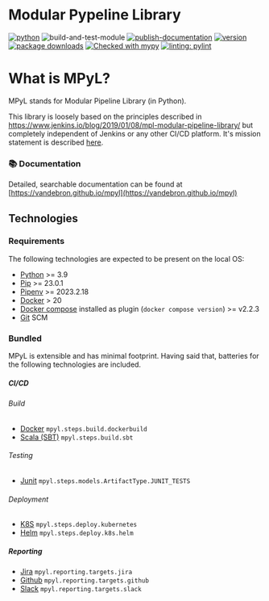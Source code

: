 # Modular Pypeline Library
[![python](https://img.shields.io/badge/Python-3.9-3776AB.svg?style=flat&logo=python&logoColor=white)](https://www.python.org)
![build-and-test-module](https://github.com/Vandebron/pympl/actions/workflows/build-package.yml/badge.svg?branch=main)
[![publish-documentation](https://github.com/Vandebron/mpyl/actions/workflows/docs.yml/badge.svg?branch=main)](https://vandebron.github.io/mpyl)
[![version](https://img.shields.io/github/v/tag/Vandebron/pympl.svg?color=blue&include_prereleases=&sort=semver)](https://pypi.org/project/mpyl/)
[![package downloads](https://img.shields.io/pypi/dw/mpyl.svg)](https://pypi.org/project/mpyl)
[![Checked with mypy](http://www.mypy-lang.org/static/mypy_badge.svg)](http://mypy-lang.org/)
[![linting: pylint](https://img.shields.io/badge/linting-pylint-yellowgreen)](https://github.com/PyCQA/pylint)


# What is MPyL?

MPyL stands for Modular Pipeline Library (in Python).

This library is loosely based on the principles described in https://www.jenkins.io/blog/2019/01/08/mpl-modular-pipeline-library/
but completely independent of Jenkins or any other CI/CD platform.
It's mission statement is described [here](./README-motivation.md).

###  📚 Documentation
Detailed, searchable documentation can be found at [https://vandebron.github.io/mpyl](https://vandebron.github.io/mpyl)

## Technologies

### Requirements
The following technologies are expected to be present on the local OS:
 - [Python](https://www.python.org/) >= 3.9
 - [Pip](https://pypi.org/project/pip/) >= 23.0.1
 - [Pipenv](https://pypi.org/project/pipenv/) >= 2023.2.18
 - [Docker](https://www.docker.com/) > 20
 - [Docker compose](https://docs.docker.com/compose/install/linux/) installed as plugin (`docker compose version`) >= v2.2.3
 - [Git](https://git-scm.com/) SCM

### Bundled
MPyL is extensible and has minimal footprint. Having said that, batteries for the following technologies are included.

##### CI/CD
###### Build
 - [Docker](https://www.docker.com/) `mpyl.steps.build.dockerbuild`
 - [Scala (SBT)](https://www.scala-sbt.org/) `mpyl.steps.build.sbt`

###### Testing
 - [Junit](https://junit.org/) `mpyl.steps.models.ArtifactType.JUNIT_TESTS`

###### Deployment
 - [K8S](https://kubernetes.io/) `mpyl.steps.deploy.kubernetes`
 - [Helm](https://helm.sh/) `mpyl.steps.deploy.k8s.helm`

##### Reporting
 - [Jira](https://www.atlassian.com) `mpyl.reporting.targets.jira`
 - [Github](https://github.com/) `mpyl.reporting.targets.github`
 - [Slack](https://slack.com/) `mpyl.reporting.targets.slack`

